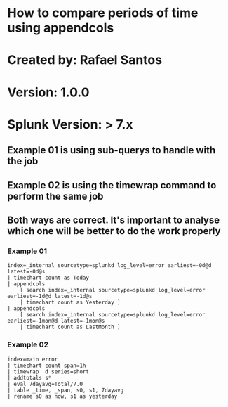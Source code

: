 # How to compare periods of time using appendcols
# Created by: Rafael Santos
# Version: 1.0.0
# Splunk Version: > 7.x

## Example 01 is using sub-querys to handle with the job
## Example 02 is using the timewrap command to perform the same job
## Both ways are correct. It's important to analyse which one will be better to do the work properly

### Example 01
```
index=_internal sourcetype=splunkd log_level=error earliest=-0d@d latest=-0d@s 
| timechart count as Today 
| appendcols 
    [ search index=_internal sourcetype=splunkd log_level=error earliest=-1d@d latest=-1d@s 
    | timechart count as Yesterday ] 
| appendcols 
    [ search index=_internal sourcetype=splunkd log_level=error earliest=-1mon@d latest=-1mon@s 
    | timechart count as LastMonth ]
```

### Example 02
```
index=main error
| timechart count span=1h
| timewrap  d series=short
| addtotals s*
| eval 7dayavg=Total/7.0
| table _time, _span, s0, s1, 7dayavg
| rename s0 as now, s1 as yesterday
```